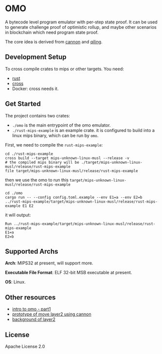 # OMO

A bytecode level program emulator with per-step state proof.
It can be used to generate challenge proof of optimistic rollup,
and maybe other scenarios in blockchain which need program state proof.

The core idea is derived from [cannon](https://github.com/ethereum-optimism/cannon) and [qiling](https://github.com/qilingframework/qiling).

## Development Setup

To cross compile crates to mips or other targets.
You need:

- [rust](https://rustup.rs/)
- [cross](https://github.com/cross-rs/cross)
- Docker: cross needs it.

## Get Started

The project contains two crates:

- `./omo` is the main entrypoint of the omo emulator.
- `./rust-mips-example` is an example crate. it is configured to build into a linux mips binary, which can be run by `omo`.

First, we need to compile the `rust-mips-example`:

```shell
cd ./rust-mips-example
cross build --target mips-unknown-linux-musl --release -v
# the compiled mips binary will be ./target/mips-unknown-linux-musl/release/rust-mips-example
file target/mips-unknown-linux-musl/release/rust-mips-example
```

then we use the omo to run this `target/mips-unknown-linux-musl/release/rust-mips-example`

```shell
cd ./omo
cargo run -- --config config.toml.example --env E1=a --env E2=b ../rust-mips-example/target/mips-unknown-linux-musl/release/rust-mips-example E1 E2
```

it will output:

```
Run ../rust-mips-example/target/mips-unknown-linux-musl/release/rust-mips-example
E1=a
E2=b
```

## Supported Archs

**Arch**: MIPS32 at present, will support more.

**Executable File Format**: ELF 32-bit MSB executable at present.

**OS**: Linux.

## Other resources

- [intro to omo - part1](./docs/intro-to-omo-part1.zh.md)
- [prototype of move layer2 using cannon](./docs/prototype_of_cannon_in_move.zh.md)
- [background of layer2](./docs/background.md)

## License

Apache License 2.0
